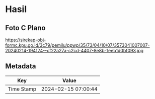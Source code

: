 # Hasil

## Foto C Plano

https://sirekap-obj-formc.kpu.go.id/3c79/pemilu/ppwp/35/73/04/10/07/3573041007007-20240214-194124--cf22a27a-c2cd-4407-8e8b-1eeb1d0bf093.jpg


## Metadata

| Key        | Value               |
| ---------- | ------------------- |
| Time Stamp | 2024-02-15 07:00:44 |




